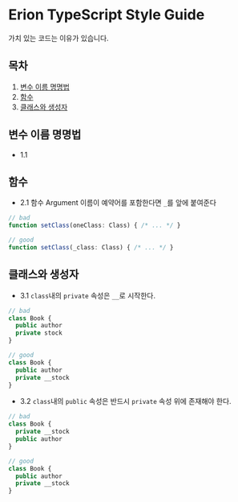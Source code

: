 # Erion TypeScript Style Guide
가치 있는 코드는 이유가 있습니다.

## 목차
1. [변수 이름 명명법](#variable-naming)
2. [함수](#functions)
3. [클래스와 생성자](#classes--constructors)

## 변수 이름 명명법
- 1.1

## 함수
- 2.1 함수 Argument 이름이 예약어를 포함한다면 `_`를 앞에 붙여준다
```typescript
// bad
function setClass(oneClass: Class) { /* ... */ }

// good
function setClass(_class: Class) { /* ... */ }
```

## 클래스와 생성자
- 3.1 `class`내의 `private` 속성은 `__`로 시작한다.
```typescript
// bad
class Book {
  public author
  private stock
}

// good
class Book {
  public author
  private __stock
}
```

- 3.2 `class`내의 `public` 속성은 반드시 `private` 속성 위에 존재해야 한다.
```typescript
// bad
class Book {
  private __stock
  public author
}

// good
class Book {
  public author
  private __stock
}
``` 